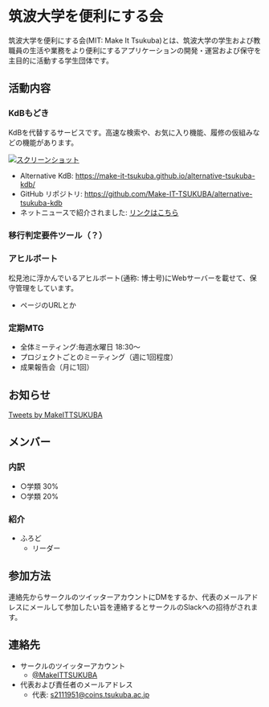 # 筑波大学を便利にする会
筑波大学を便利にする会(MIT: Make It Tsukuba)とは、筑波大学の学生および教職員の生活や業務をより便利にするアプリケーションの開発・運営および保守を主目的に活動する学生団体です。

## 活動内容
### KdBもどき
KdBを代替するサービスです。高速な検索や、お気に入り機能、履修の仮組みなどの機能があります。

<a href="https://i.imgur.com/IYkWCJf.png" rel="nofollow noopener noreferrer" target="_blank"><img src="https://i.imgur.com/IYkWCJf.png" alt="スクリーンショット" /></a>

- Alternative KdB: <a href="https://make-it-tsukuba.github.io/alternative-tsukuba-kdb/" target="_blank" rel="noopener">https://make-it-tsukuba.github.io/alternative-tsukuba-kdb/</a>
- GitHub リポジトリ: <a href="https://github.com/Make-IT-TSUKUBA/alternative-tsukuba-kdb/" target="_blank" rel="noopener">https://github.com/Make-IT-TSUKUBA/alternative-tsukuba-kdb</a>
- ネットニュースで紹介されました: <a href="https://news.yahoo.co.jp/articles/5d85475cff6b4e2a7b19bed6d822b2f26ad1235a" target="_blank" rel="noopener">リンクはこちら</a>

### 移行判定要件ツール（？）
### アヒルボート
松見池に浮かんでいるアヒルボート(通称: 博士号)にWebサーバーを載せて、保守管理をしています。

- ページのURLとか

### 定期MTG
- 全体ミーティング:毎週水曜日 18:30～
- プロジェクトごとのミーティング（週に1回程度）
- 成果報告会（月に1回）

## お知らせ

<a class="twitter-timeline" data-lang="ja" data-width="400" data-height="600" data-dnt="true" href="https://twitter.com/MakeITTSUKUBA?ref_src=twsrc%5Etfw">Tweets by MakeITTSUKUBA</a> <script async src="https://platform.twitter.com/widgets.js" charset="utf-8"></script>

## メンバー

### 内訳

- ○学類 30%
- ○学類 20%

### 紹介

- ふろど
    - リーダー

## 参加方法
連絡先からサークルのツイッターアカウントにDMをするか、代表のメールアドレスにメールして参加したい旨を連絡するとサークルのSlackへの招待がされます。

## 連絡先

- サークルのツイッターアカウント
    - <a href="https://twitter.com/MakeITTSUKUBA" target="_blank" rel="noopener">@MakeITTSUKUBA</a>
- 代表および責任者のメールアドレス
    - 代表: [s2111951@coins.tsukuba.ac.jp](mailto:s2111951@coins.tsukuba.ac.jp)

